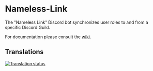 # Nameless-Link

The "Nameless Link" Discord bot synchronizes user roles to and from a specific Discord Guild.

For documentation please consult the [wiki](https://github.com/NamelessMC/Nameless-Link/wiki).

## Translations

<a href="http://translate.namelessmc.com/engage/namelessmc/">
<img src="http://translate.namelessmc.com/widgets/namelessmc/-/multi-auto.svg" alt="Translation status" />
</a>
